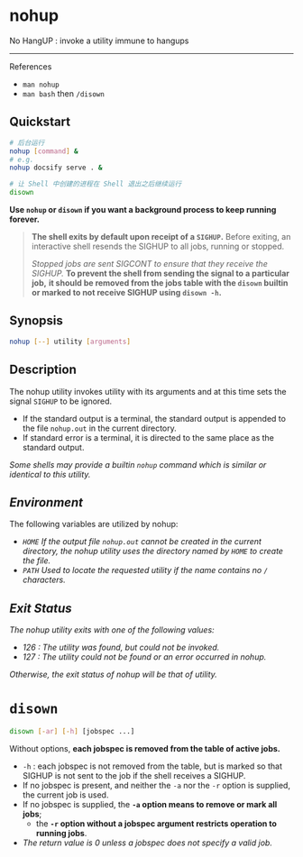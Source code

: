 # nohup

No HangUP : invoke a utility immune to hangups

---

References

- `man nohup`
- `man bash` then `/disown`

## Quickstart

```bash
# 后台运行
nohup [command] &
# e.g.
nohup docsify serve . &

# 让 Shell 中创建的进程在 Shell 退出之后继续运行
disown
```

**Use `nohup` or `disown` if you want a background process to keep running forever.**

> **The shell exits by default upon receipt of a `SIGHUP`.**
> Before exiting, an interactive shell resends the SIGHUP to all jobs, running or stopped.
>
> _Stopped jobs are sent SIGCONT to ensure that they receive the SIGHUP._
> **To prevent the shell from sending the signal to a particular job,**
> **it should be removed from the jobs table with the `disown` builtin**
> **or marked to not receive SIGHUP using `disown -h`.**

## Synopsis

```bash
nohup [--] utility [arguments]
```

## Description

The nohup utility invokes utility with its arguments and at this time sets the signal `SIGHUP` to be ignored.

- If the standard output is a terminal, the standard output is appended to the file `nohup.out` in the current directory.
- If standard error is a terminal, it is directed to the same place as the standard output.

_Some shells may provide a builtin `nohup` command which is similar or identical to this utility._

## _Environment_

The following variables are utilized by nohup:

- _`HOME` If the output file `nohup.out` cannot be created in the current directory, the nohup utility uses the directory named by `HOME` to create the file._
- _`PATH` Used to locate the requested utility if the name contains no `/` characters._

## _Exit Status_

 _The nohup utility exits with one of the following values:_

- _126 : The utility was found, but could not be invoked._
- _127 : The utility could not be found or an error occurred in nohup._

_Otherwise, the exit status of nohup will be that of utility._

# `disown`

```bash
disown [-ar] [-h] [jobspec ...]
```

Without options, **each jobspec is removed from the table of active jobs.**

- `-h` : each jobspec is not removed from the table, but is marked so that SIGHUP is not sent to the job if the shell receives a SIGHUP.
- If no jobspec is present, and neither the `-a` nor the `-r` option is supplied, the current job is used.
- If no jobspec is supplied, the **`-a` option means to remove or mark all jobs**;
    - the **`-r` option without a jobspec argument restricts operation to running jobs**.
- _The return value is 0 unless a jobspec does not specify a valid job._
